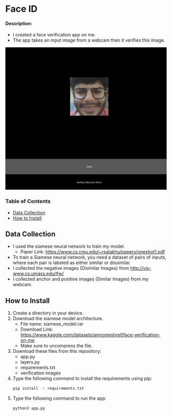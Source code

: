 # Face ID


#### Description:

- I created a face verification app on me.
- The app takes an input image from a webcam then it verifies this image.

<div align="center">
<img src= "app.png" style="width:600px;height:600;">
</div>

### Table of Contents
- [Data Collection](#Data-Collection)
- [How to Install](#how-to-install)



## Data Collection

- I used the siamese neural network to train my model.
    - Paper Link: https://www.cs.cmu.edu/~rsalakhu/papers/oneshot1.pdf
- To train a Siamese neural network, you need a dataset of pairs of inputs, where each pair is labeled as either similar or dissimilar.
- I collected the negative images (Disimilar Images) from  http://vis-www.cs.umass.edu/lfw/
- I collected anchor and positive images (Similar Images) from my webcam.

## How to Install
1. Create a directory in your device.
2. Download the siamese model architecture.
   - File name: siamese_model.rar
   - Download Link: https://www.kaggle.com/datasets/amromeshref/face-verification-on-me
   - Make sure to uncompress the file.
3. Download these files from this repository:
   - app.py
   - layers.py
   - requirements.txt
   - verification images
4.  Type the following command to install the requirements using pip:
    ```bash
    pip install -r requirements.txt
    ```
5.  Type the following command to run the app:
    ```bash
    python3 app.py
    ```  
